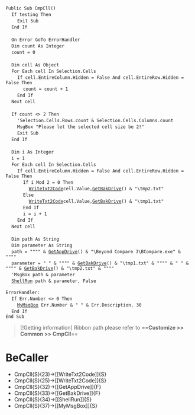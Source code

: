 &nbsp;  &nbsp;  &nbsp;  &nbsp;  
`Public Sub CmpCll()`  
&nbsp;&nbsp;&nbsp;&nbsp;`If testing Then`  
&nbsp;&nbsp;&nbsp;&nbsp;&nbsp;&nbsp;&nbsp;&nbsp;`Exit Sub`  
&nbsp;&nbsp;&nbsp;&nbsp;`End If`  
&nbsp;  &nbsp;  &nbsp;  &nbsp;  
&nbsp;&nbsp;&nbsp;&nbsp;`On Error GoTo ErrorHandler`  
&nbsp;&nbsp;&nbsp;&nbsp;`Dim count As Integer`  
&nbsp;&nbsp;&nbsp;&nbsp;`count = 0`  
&nbsp;  &nbsp;  &nbsp;  &nbsp;  
&nbsp;&nbsp;&nbsp;&nbsp;`Dim cell As Object`  
&nbsp;&nbsp;&nbsp;&nbsp;`For Each cell In Selection.Cells`  
&nbsp;&nbsp;&nbsp;&nbsp;&nbsp;&nbsp;&nbsp;&nbsp;`If cell.EntireColumn.Hidden = False And cell.EntireRow.Hidden = False Then`  
&nbsp;&nbsp;&nbsp;&nbsp;&nbsp;&nbsp;&nbsp;&nbsp;&nbsp;&nbsp;&nbsp;&nbsp;`count = count + 1`  
&nbsp;&nbsp;&nbsp;&nbsp;&nbsp;&nbsp;&nbsp;&nbsp;`End If`  
&nbsp;&nbsp;&nbsp;&nbsp;`Next cell`  
&nbsp;  &nbsp;  &nbsp;  &nbsp;  
&nbsp;&nbsp;&nbsp;&nbsp;`If count <> 2 Then`  
&nbsp;&nbsp;&nbsp;&nbsp;&nbsp;&nbsp;&nbsp;&nbsp;`'Selection.Cells.Rows.count & Selection.Cells.Columns.count`  
&nbsp;&nbsp;&nbsp;&nbsp;&nbsp;&nbsp;&nbsp;&nbsp;`MsgBox "Please let the selected cell size be 2!"`  
&nbsp;&nbsp;&nbsp;&nbsp;&nbsp;&nbsp;&nbsp;&nbsp;`Exit Sub`  
&nbsp;&nbsp;&nbsp;&nbsp;`End If`  
&nbsp;  &nbsp;  &nbsp;  &nbsp;  
&nbsp;&nbsp;&nbsp;&nbsp;`Dim i As Integer`  
&nbsp;&nbsp;&nbsp;&nbsp;`i = 1`  
&nbsp;&nbsp;&nbsp;&nbsp;`For Each cell In Selection.Cells`  
&nbsp;&nbsp;&nbsp;&nbsp;&nbsp;&nbsp;&nbsp;&nbsp;`If cell.EntireColumn.Hidden = False And cell.EntireRow.Hidden = False Then`  
&nbsp;&nbsp;&nbsp;&nbsp;&nbsp;&nbsp;&nbsp;&nbsp;&nbsp;&nbsp;&nbsp;&nbsp;`If i Mod 2 = 0 Then`  
&nbsp;&nbsp;&nbsp;&nbsp;&nbsp;&nbsp;&nbsp;&nbsp;&nbsp;&nbsp;&nbsp;&nbsp;&nbsp;&nbsp;&nbsp;&nbsp;[`WriteTxt2Code`](WriteTxt2Code)` cell.Value, `[`GetBakDrive`](GetBakDrive)`() & "\tmp2.txt"`  
&nbsp;&nbsp;&nbsp;&nbsp;&nbsp;&nbsp;&nbsp;&nbsp;&nbsp;&nbsp;&nbsp;&nbsp;`Else`  
&nbsp;&nbsp;&nbsp;&nbsp;&nbsp;&nbsp;&nbsp;&nbsp;&nbsp;&nbsp;&nbsp;&nbsp;&nbsp;&nbsp;&nbsp;&nbsp;[`WriteTxt2Code`](WriteTxt2Code)` cell.Value, `[`GetBakDrive`](GetBakDrive)`() & "\tmp1.txt"`  
&nbsp;&nbsp;&nbsp;&nbsp;&nbsp;&nbsp;&nbsp;&nbsp;&nbsp;&nbsp;&nbsp;&nbsp;`End If`  
&nbsp;&nbsp;&nbsp;&nbsp;&nbsp;&nbsp;&nbsp;&nbsp;&nbsp;&nbsp;&nbsp;&nbsp;`i = i + 1`  
&nbsp;&nbsp;&nbsp;&nbsp;&nbsp;&nbsp;&nbsp;&nbsp;`End If`  
&nbsp;&nbsp;&nbsp;&nbsp;`Next cell`  
&nbsp;  &nbsp;  &nbsp;  &nbsp;  
&nbsp;&nbsp;&nbsp;&nbsp;`Dim path As String`  
&nbsp;&nbsp;&nbsp;&nbsp;`Dim parameter As String`  
&nbsp;&nbsp;&nbsp;&nbsp;`path = """" & `[`GetAppDrive`](GetAppDrive)`() & "\Beyond Compare 3\BCompare.exe" & """"`  
&nbsp;&nbsp;&nbsp;&nbsp;`parameter = " " & """" & `[`GetBakDrive`](GetBakDrive)`() & "\tmp1.txt" & """" & " " & """" & `[`GetBakDrive`](GetBakDrive)`() & "\tmp2.txt" & """"`  
&nbsp;&nbsp;&nbsp;&nbsp;`'MsgBox path & parameter`  
&nbsp;&nbsp;&nbsp;&nbsp;[`ShellRun`](ShellRun)` path & parameter, False`  
&nbsp;  &nbsp;  &nbsp;  &nbsp;  
`ErrorHandler:`  
&nbsp;&nbsp;&nbsp;&nbsp;`If Err.Number <> 0 Then`  
&nbsp;&nbsp;&nbsp;&nbsp;&nbsp;&nbsp;&nbsp;&nbsp;[`MyMsgBox`](MyMsgBox)` Err.Number & " " & Err.Description, 30`  
&nbsp;&nbsp;&nbsp;&nbsp;`End If`  
`End Sub`  


> [!Getting information]
> Ribbon path please refer to ==**Customize >> Common >> CmpCll**==


# BeCaller
- CmpCll{S}(23)->[[WriteTxt2Code]]{S}
- CmpCll{S}(25)->[[WriteTxt2Code]]{S}
- CmpCll{S}(32)->[[GetAppDrive]]{F}
- CmpCll{S}(33)->[[GetBakDrive]]{F}
- CmpCll{S}(34)->[[ShellRun]]{S}
- CmpCll{S}(37)->[[MyMsgBox]]{S}

